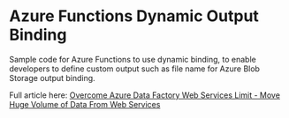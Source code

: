 # Azure Functions Dynamic Output Binding
Sample code for Azure Functions to use dynamic binding, to enable developers to define custom output such as file name for Azure Blob Storage output binding.

Full article here: [Overcome Azure Data Factory Web Services Limit - Move Huge Volume of Data From Web Services](https://marcustee.medium.com/overcome-azure-data-factory-web-services-limit-move-huge-volume-of-data-from-web-services-to-46288e75d54d)

